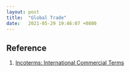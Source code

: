 ```yaml
---
layout: post
title:  "Global Trade"
date:   2021-05-29 19:46:07 +0800
---
```



## Reference

1. [Incoterms: International Commercial Terms](https://www.wikiwand.com/en/Incoterms)